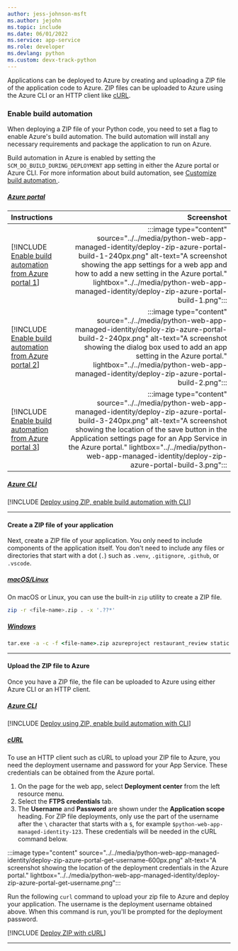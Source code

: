 ```yaml
---
author: jess-johnson-msft
ms.author: jejohn
ms.topic: include
ms.date: 06/01/2022
ms.service: app-service
ms.role: developer
ms.devlang: python
ms.custom: devx-track-python
---
```


Applications can be deployed to Azure by creating and uploading a ZIP file of the application code to Azure. ZIP files can be uploaded to Azure using the Azure CLI or an HTTP client like [cURL](https://curl.se/).

### Enable build automation

When deploying a ZIP file of your Python code, you need to set a flag to enable Azure's build automation. The build automation will install any necessary requirements and package the application to run on Azure.

Build automation in Azure is enabled by setting the `SCM_DO_BUILD_DURING_DEPLOYMENT` app setting in either the Azure portal or Azure CLI. For more information about build automation, see [Customize build automation
](/azure/app-service/configure-language-python#customize-build-automation).

##### [Azure portal](#tab/deploy-instructions-azportal)

| Instructions    | Screenshot |
|:----------------|-----------:|
| [!INCLUDE [Enable build automation from Azure portal 1](<./deploy-zip-azure-portal-1.md>)] | :::image type="content" source="../../media/python-web-app-managed-identity/deploy-zip-azure-portal-build-1-240px.png" alt-text="A screenshot showing the app settings for a web app and how to add a new setting in the Azure portal." lightbox="../../media/python-web-app-managed-identity/deploy-zip-azure-portal-build-1.png"::: |
| [!INCLUDE [Enable build automation from Azure portal 2](<./deploy-zip-azure-portal-2.md>)] | :::image type="content" source="../../media/python-web-app-managed-identity/deploy-zip-azure-portal-build-2-240px.png" alt-text="A screenshot showing the dialog box used to add an app setting in the Azure portal." lightbox="../../media/python-web-app-managed-identity/deploy-zip-azure-portal-build-2.png"::: |
| [!INCLUDE [Enable build automation from Azure portal 3](<./deploy-zip-azure-portal-3.md>)] | :::image type="content" source="../../media/python-web-app-managed-identity/deploy-zip-azure-portal-build-3-240px.png" alt-text="A screenshot showing the location of the save button in the Application settings page for an App Service in the Azure portal." lightbox="../../media/python-web-app-managed-identity/deploy-zip-azure-portal-build-3.png"::: |

##### [Azure CLI](#tab/deploy-instructions-azcli)

[!INCLUDE [Deploy using ZIP, enable build automation with CLI](<./deploy-zip-enable-automation-cli.md>)]

---

#### Create a ZIP file of your application

Next, create a ZIP file of your application. You only need to include components of the application itself. You don't need to include any files or directories that start with a dot (`.`) such as `.venv`, `.gitignore`, `.github`, or `.vscode`.

##### [macOS/Linux](#tab/mac-linux)

On macOS or Linux, you can use the built-in `zip` utility to create a ZIP file.

```bash
zip -r <file-name>.zip . -x '.??*'
```

##### [Windows](#tab/windows)

```cmd
tar.exe -a -c -f <file-name>.zip azureproject restaurant_review static manage.py requirements.txt
```

---

#### Upload the ZIP file to Azure

Once you have a ZIP file, the file can be uploaded to Azure using either Azure CLI or an HTTP client.

##### [Azure CLI](#tab/deploy-instructions--zip-azcli)

[!INCLUDE [Deploy using ZIP, enable build automation with CLI](<./deploy-zip-upload-zip-cli.md>)]

##### [cURL](#tab/deploy-instructions--zip-curl)

To use an HTTP client such as cURL to upload your ZIP file to Azure, you need the deployment username and password for your App Service. These credentials can be obtained from the Azure portal.

1. On the page for the web app, select **Deployment center** from the left resource menu.
1. Select the **FTPS credentials** tab.
1. The **Username** and **Password** are shown under the **Application scope** heading.  For ZIP file deployments, only use the part of the username after the `\` character that starts with a `$`, for example `$python-web-app-managed-identity-123`. These credentials will be needed in the cURL command below.

:::image type="content" source="../../media/python-web-app-managed-identity/deploy-zip-azure-portal-get-username-600px.png" alt-text="A screenshot showing the location of the deployment credentials in the Azure portal." lightbox="../../media/python-web-app-managed-identity/deploy-zip-azure-portal-get-username.png":::

Run the following `curl` command to upload your zip file to Azure and deploy your application.  The username is the deployment username obtained above.  When this command is run, you'll be prompted for the deployment password.

[!INCLUDE [Deploy ZIP with cURL](<./deploy-zip-curl.md>)]

---
